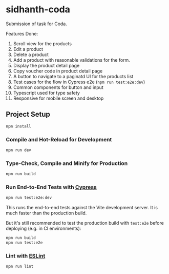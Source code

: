 # sidhanth-coda

Submission of task for Coda.

Features Done:

1. Scroll view for the products
2. Edit a product
3. Delete a product
4. Add a product with reasonable validations for the form.
5. Display the product detail page
6. Copy voucher code in product detail page
7. A button to navigate to a paginatd UI for the products list
8. Test cases for the flow in Cypress e2e (`npm run test:e2e:dev`)
9. Common components for button and input
10. Typescript used for type safety
11. Responsive for mobile screen and desktop

## Project Setup

```sh
npm install
```

### Compile and Hot-Reload for Development

```sh
npm run dev
```

### Type-Check, Compile and Minify for Production

```sh
npm run build
```

### Run End-to-End Tests with [Cypress](https://www.cypress.io/)

```sh
npm run test:e2e:dev
```

This runs the end-to-end tests against the Vite development server.
It is much faster than the production build.

But it's still recommended to test the production build with `test:e2e` before deploying (e.g. in CI environments):

```sh
npm run build
npm run test:e2e
```

### Lint with [ESLint](https://eslint.org/)

```sh
npm run lint
```
